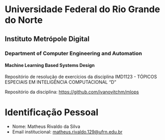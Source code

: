 # Universidade Federal do Rio Grande do Norte
## Instituto Metrópole Digital

### Department of Computer Engineering and Automation 
#### Machine Learning Based Systems Design

Repositório de resolução de exercícios da disciplina IMD1123 - TÓPICOS ESPECIAIS EM INTELIGÊNCIA COMPUTACIONAL “D”

Repositório da disciplina: https://github.com/ivanovitchm/mlops

# Identificação Pessoal
- Nome: Matheus Rivaldo da Silva
- Email institucional: matheus.rivaldo.129@ufrn.edu.br

